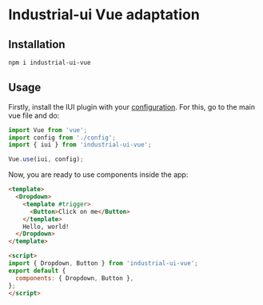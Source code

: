 # Industrial-ui Vue adaptation

## Installation

```bash
npm i industrial-ui-vue
```

## Usage

Firstly, install the IUI plugin with your [configuration](https://industrial-ui.com/docs/configuration). 
For this, go to the main vue file and do:
```js
import Vue from 'vue';
import config from './config';
import { iui } from 'industrial-ui-vue';

Vue.use(iui, config);
```

Now, you are ready to use components inside the app:
 
```html
<template>
  <Dropdown>
    <template #trigger>
      <Button>Click on me</Button>
    </template>
    Hello, world!
  </Dropdown>
</template>

<script>
import { Dropdown, Button } from 'industrial-ui-vue';
export default {
  components: { Dropdown, Button },
};
</script>
```
